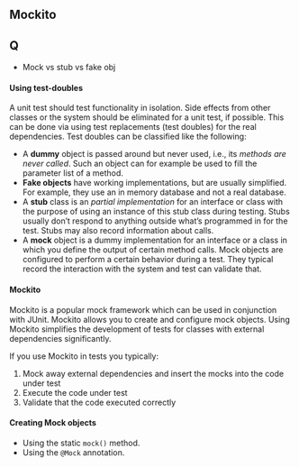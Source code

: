 ## Mockito

## Q
- Mock vs stub vs fake obj

#### Using test-doubles
A unit test should test functionality in isolation. Side effects from other classes or the system should be eliminated for a unit test, if possible. This can be done via using test replacements (test doubles) for the real dependencies. Test doubles can be classified like the following:
- A **dummy** object is passed around but never used, i.e., its *methods are never called*. Such an object can for example be used to fill the parameter list of a method.
- **Fake objects** have working implementations, but are usually simplified. For example, they use an in memory database and not a real database.
- A **stub** class is an *partial implementation* for an interface or class with the purpose of using an instance of this stub class during testing. Stubs usually don’t respond to anything outside what’s programmed in for the test. Stubs may also record information about calls.
- A **mock** object is a dummy implementation for an interface or a class in which you define the output of certain method calls. Mock objects are configured to perform a certain behavior during a test. They typical record the interaction with the system and test can validate that.

#### Mockito
Mockito is a popular mock framework which can be used in conjunction with JUnit. Mockito allows you to create and configure mock objects. Using Mockito simplifies the development of tests for classes with external dependencies significantly.

If you use Mockito in tests you typically:
  1. Mock away external dependencies and insert the mocks into the code under test
  1. Execute the code under test
  1. Validate that the code executed correctly

#### Creating Mock objects
- Using the static ``mock()`` method.
- Using the ``@Mock`` annotation.
